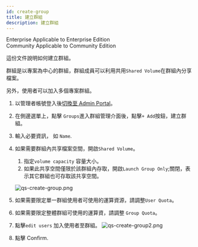 ```yaml
---
id: create-group
title: 建立群組
description: 建立群組
---
```

<div class="label-sect">
  <div class="ee-only tooltip">Enterprise
    <span class="tooltiptext">Applicable to Enterprise Edition</span>
  </div>
  <div class="ce-only tooltip">Community
    <span class="tooltiptext">Applicable to Community Edition</span>
  </div>
</div>

這份文件說明如何建立群組。

群組是以專案為中心的群組，群組成員可以利用共用`Shared Volume`在群組內分享檔案。

另外，使用者可以加入多個專案群組。

1. 以管理者帳號登入後[切換至 Admin Portal](login-portal-admin)。

2. 在側邊選單上，點擊 `Groups`進入群組管理介面後，點擊`+ Add`按鈕，建立群組。

3. 輸入必要資訊， 如 `Name`.

4. 如果需要群組內共享檔案空間，開啟`Shared Volume`。

   1. 指定`volume capacity` 容量大小。
   2. 如果此共享空間僅限於該群組內存取，開啟`Launch Group Only`;關閉，表示其它群組也可存取該共享空間。

   ![qs-create-group.png](assets/qs-create-group.png)

5. 如果需要限定單一群組使用者可使用的運算資源，請調整`User Quota`。

6. 如果需要限定整體群組可使用的運算資，請調整 `Group Quota`。

7. 點擊`edit users` 加入使用者至群組。
    ![qs-create-group2.png](assets/qs-create-group2.png)

8. 點擊 Confirm.
